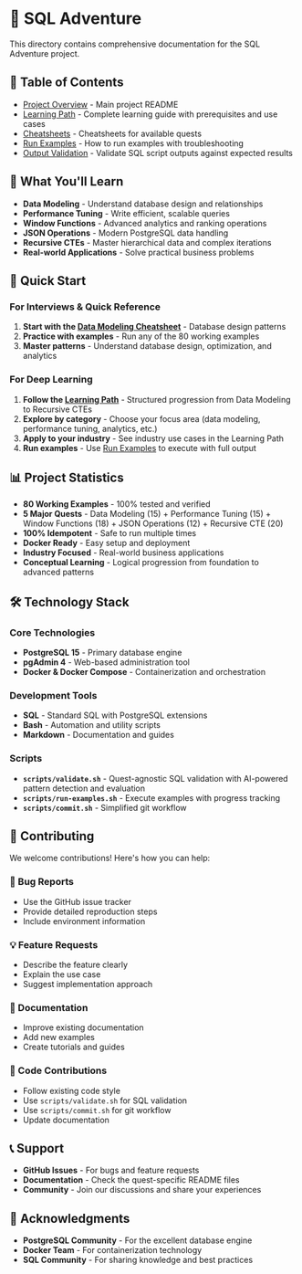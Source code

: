 # 🧭 SQL Adventure

This directory contains comprehensive documentation for the SQL Adventure project.

## 📖 Table of Contents

- [Project Overview](./README.md) - Main project README
- [Learning Path](./docs/learning-path.md) - Complete learning guide with prerequisites and use cases
- [Cheatsheets](./docs/cheatsheets) - Cheatsheets for available quests
- [Run Examples](./docs/run-examples.md) - How to run examples with troubleshooting
- [Output Validation](./docs/output-validation.md) - Validate SQL script outputs against expected results

## 🎯 What You'll Learn

- **Data Modeling** - Understand database design and relationships
- **Performance Tuning** - Write efficient, scalable queries
- **Window Functions** - Advanced analytics and ranking operations
- **JSON Operations** - Modern PostgreSQL data handling
- **Recursive CTEs** - Master hierarchical data and complex iterations
- **Real-world Applications** - Solve practical business problems

## 🚀 Quick Start

### For Interviews & Quick Reference
1. **Start with the [Data Modeling Cheatsheet](./docs/cheatsheets/data-modeling.md)** - Database design patterns
2. **Practice with examples** - Run any of the 80 working examples
3. **Master patterns** - Understand database design, optimization, and analytics

### For Deep Learning
1. **Follow the [Learning Path](./docs/learning-path.md)** - Structured progression from Data Modeling to Recursive CTEs
2. **Explore by category** - Choose your focus area (data modeling, performance tuning, analytics, etc.)
3. **Apply to your industry** - See industry use cases in the Learning Path
4. **Run examples** - Use [Run Examples](./docs/run-examples.md) to execute with full output

## 📊 Project Statistics

- **80 Working Examples** - 100% tested and verified
- **5 Major Quests** - Data Modeling (15) + Performance Tuning (15) + Window Functions (18) + JSON Operations (12) + Recursive CTE (20)
- **100% Idempotent** - Safe to run multiple times
- **Docker Ready** - Easy setup and deployment
- **Industry Focused** - Real-world business applications
- **Conceptual Learning** - Logical progression from foundation to advanced patterns

## 🛠️ Technology Stack

### Core Technologies
- **PostgreSQL 15** - Primary database engine
- **pgAdmin 4** - Web-based administration tool
- **Docker & Docker Compose** - Containerization and orchestration

### Development Tools
- **SQL** - Standard SQL with PostgreSQL extensions
- **Bash** - Automation and utility scripts
- **Markdown** - Documentation and guides

### Scripts
- **`scripts/validate.sh`** - Quest-agnostic SQL validation with AI-powered pattern detection and evaluation
- **`scripts/run-examples.sh`** - Execute examples with progress tracking
- **`scripts/commit.sh`** - Simplified git workflow

## 🤝 Contributing

We welcome contributions! Here's how you can help:

### 🐛 Bug Reports
- Use the GitHub issue tracker
- Provide detailed reproduction steps
- Include environment information

### 💡 Feature Requests
- Describe the feature clearly
- Explain the use case
- Suggest implementation approach

### 📝 Documentation
- Improve existing documentation
- Add new examples
- Create tutorials and guides

### 🔧 Code Contributions
- Follow existing code style
- Use `scripts/validate.sh` for SQL validation
- Use `scripts/commit.sh` for git workflow
- Update documentation

## 📞 Support

- **GitHub Issues** - For bugs and feature requests
- **Documentation** - Check the quest-specific README files
- **Community** - Join our discussions and share your experiences

## 🙏 Acknowledgments

- **PostgreSQL Community** - For the excellent database engine
- **Docker Team** - For containerization technology
- **SQL Community** - For sharing knowledge and best practices
